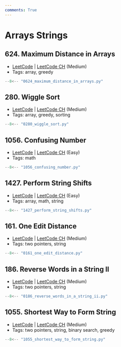 ```yaml
---
comments: True
---
```


# Arrays Strings

## 624. Maximum Distance in Arrays

-   [LeetCode](https://leetcode.com/problems/maximum-distance-in-arrays/) | [LeetCode CH](https://leetcode.cn/problems/maximum-distance-in-arrays/) (Medium)
-   Tags: array, greedy

```python title="624. Maximum Distance in Arrays"
--8<-- "0624_maximum_distance_in_arrays.py"
```

## 280. Wiggle Sort

-   [LeetCode](https://leetcode.com/problems/wiggle-sort/) | [LeetCode CH](https://leetcode.cn/problems/wiggle-sort/) (Medium)
-   Tags: array, greedy, sorting

```python title="280. Wiggle Sort"
--8<-- "0280_wiggle_sort.py"
```

## 1056. Confusing Number

-   [LeetCode](https://leetcode.com/problems/confusing-number/) | [LeetCode CH](https://leetcode.cn/problems/confusing-number/) (Easy)
-   Tags: math

```python title="1056. Confusing Number"
--8<-- "1056_confusing_number.py"
```

## 1427. Perform String Shifts

-   [LeetCode](https://leetcode.com/problems/perform-string-shifts/) | [LeetCode CH](https://leetcode.cn/problems/perform-string-shifts/) (Easy)
-   Tags: array, math, string

```python title="1427. Perform String Shifts"
--8<-- "1427_perform_string_shifts.py"
```

## 161. One Edit Distance

-   [LeetCode](https://leetcode.com/problems/one-edit-distance/) | [LeetCode CH](https://leetcode.cn/problems/one-edit-distance/) (Medium)
-   Tags: two pointers, string

```python title="161. One Edit Distance"
--8<-- "0161_one_edit_distance.py"
```

## 186. Reverse Words in a String II

-   [LeetCode](https://leetcode.com/problems/reverse-words-in-a-string-ii/) | [LeetCode CH](https://leetcode.cn/problems/reverse-words-in-a-string-ii/) (Medium)
-   Tags: two pointers, string

```python title="186. Reverse Words in a String II"
--8<-- "0186_reverse_words_in_a_string_ii.py"
```

## 1055. Shortest Way to Form String

-   [LeetCode](https://leetcode.com/problems/shortest-way-to-form-string/) | [LeetCode CH](https://leetcode.cn/problems/shortest-way-to-form-string/) (Medium)
-   Tags: two pointers, string, binary search, greedy

```python title="1055. Shortest Way to Form String"
--8<-- "1055_shortest_way_to_form_string.py"
```
